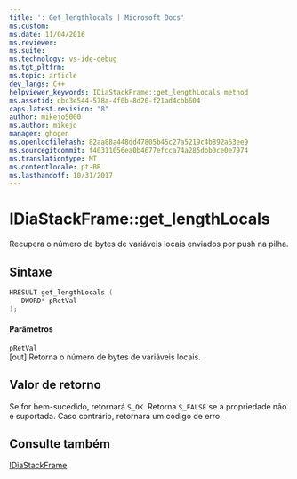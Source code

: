 ```yaml
---
title: ': Get_lengthlocals | Microsoft Docs'
ms.custom: 
ms.date: 11/04/2016
ms.reviewer: 
ms.suite: 
ms.technology: vs-ide-debug
ms.tgt_pltfrm: 
ms.topic: article
dev_langs: C++
helpviewer_keywords: IDiaStackFrame::get_lengthLocals method
ms.assetid: dbc3e544-578a-4f0b-8d20-f21ad4cbb604
caps.latest.revision: "8"
author: mikejo5000
ms.author: mikejo
manager: ghogen
ms.openlocfilehash: 82aa88a448dd47805b45c27a5219c4b892a63ee9
ms.sourcegitcommit: f40311056ea0b4677efcca74a285dbb0ce0e7974
ms.translationtype: MT
ms.contentlocale: pt-BR
ms.lasthandoff: 10/31/2017
---
```

# <a name="idiastackframegetlengthlocals"></a>IDiaStackFrame::get_lengthLocals
Recupera o número de bytes de variáveis locais enviados por push na pilha.  
  
## <a name="syntax"></a>Sintaxe  
  
```C++  
HRESULT get_lengthLocals (   
   DWORD* pRetVal  
);  
```  
  
#### <a name="parameters"></a>Parâmetros  
 `pRetVal`  
 [out] Retorna o número de bytes de variáveis locais.  
  
## <a name="return-value"></a>Valor de retorno  
 Se for bem-sucedido, retornará `S_OK`. Retorna `S_FALSE` se a propriedade não é suportada. Caso contrário, retornará um código de erro.  
  
## <a name="see-also"></a>Consulte também  
 [IDiaStackFrame](../../debugger/debug-interface-access/idiastackframe.md)